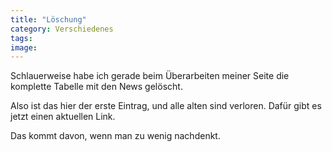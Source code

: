 ```yaml
---
title: "Löschung"
category: Verschiedenes
tags: 
image: 
---
```


Schlauerweise habe ich gerade beim Überarbeiten meiner Seite die komplette Tabelle mit den News gelöscht.  

Also ist das hier der erste Eintrag, und alle alten sind verloren. Dafür gibt es jetzt einen aktuellen Link.  

Das kommt davon, wenn man zu wenig nachdenkt.

